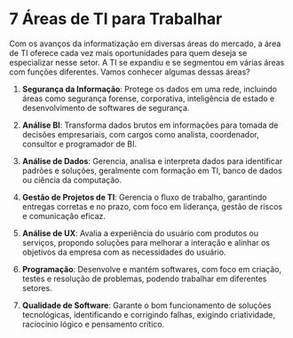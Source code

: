 # 7 Áreas de TI para Trabalhar

Com os avanços da informatização em diversas áreas do mercado, a área de TI oferece cada vez mais oportunidades para quem deseja se especializar nesse setor. A TI se expandiu e se segmentou em várias áreas com funções diferentes. Vamos conhecer algumas dessas áreas?

1. **Segurança da Informação**: Protege os dados em uma rede, incluindo áreas como segurança forense, corporativa, inteligência de estado e desenvolvimento de softwares de segurança.

2. **Análise BI**: Transforma dados brutos em informações para tomada de decisões empresariais, com cargos como analista, coordenador, consultor e programador de BI.

3. **Análise de Dados**: Gerencia, analisa e interpreta dados para identificar padrões e soluções, geralmente com formação em TI, banco de dados ou ciência da computação.

4. **Gestão de Projetos de TI**: Gerencia o fluxo de trabalho, garantindo entregas corretas e no prazo, com foco em liderança, gestão de riscos e comunicação eficaz.

5. **Análise de UX**: Avalia a experiência do usuário com produtos ou serviços, propondo soluções para melhorar a interação e alinhar os objetivos da empresa com as necessidades do usuário.

6. **Programação**: Desenvolve e mantém softwares, com foco em criação, testes e resolução de problemas, podendo trabalhar em diferentes setores.

7. **Qualidade de Software**: Garante o bom funcionamento de soluções tecnológicas, identificando e corrigindo falhas, exigindo criatividade, raciocínio lógico e pensamento crítico.